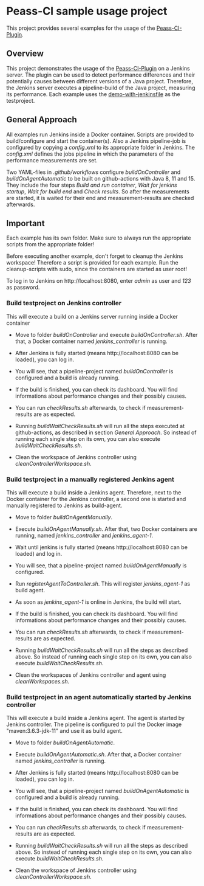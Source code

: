 # Peass-CI sample usage project

This project provides several examples for the usage of the [Peass-CI-Plugin](https://github.com/DaGeRe/peass-ci). 

## Overview
This project demonstrates the usage of the [Peass-CI-Plugin](https://github.com/DaGeRe/peass-ci) on a Jenkins server. The plugin can be used to detect performance differences and their potentially causes between different versions of a Java project. Therefore, the Jenkins server executes a pipeline-build of the Java project, measuring its performance.
Each example uses the [demo-with-jenkinsfile](https://github.com/DaGeRe/demo-with-jenkinsfile) as the testproject.

## General Approach
All examples run Jenkins inside a Docker container. Scripts are provided to build/configure and start the container(s). Also a Jenkins pipeline-job is configured by copying a *config.xml* to its appropriate folder in Jenkins. The *config.xml* defines the jobs pipeline in which the parameters of the performance measurements are set.

Two YAML-files in *.github/workflows* configure *buildOnController* and *buildOnAgentAutomatic* to be built on github-actions with Java 8, 11 and 15. They include the four steps *Build and run container*, *Wait for jenkins startup*, *Wait for build end* and *Check results*. So after the measurements are started, it is waited for their end and measurement-results are checked afterwards.

## Important
Each example has its own folder. Make sure to always run the appropriate scripts from the appropriate folder!

Before executing another example, don't forget to cleanup the Jenkins workspace! Therefore a script is provided for each example. Run the cleanup-scripts with sudo, since the containers are started as user root!

To log in to Jenkins on http://localhost:8080, enter *admin* as user and *123* as password.

### Build testproject on Jenkins controller
This will execute a build on a Jenkins server running inside a Docker container

* Move to folder *buildOnController* and execute *buildOnController.sh*. After that, a Docker container named *jenkins_controller* is running.

* After Jenkins is fully started (means http://localhost:8080 can be loaded), you can log in.

* You will see, that a pipeline-project named *buildOnController* is configured and a build is already running.

* If the build is finished, you can check its dashboard. You will find informations about performance changes and their possibly causes.

* You can run *checkResults.sh* afterwards, to check if measurement-results are as expected.

* Running *buildWaitCheckResults.sh* will run all the steps executed at github-actions, as described in section *General Approach*. So instead of running each single step on its own, you can also execute *buildWaitCheckResults.sh*.

* Clean the workspace of Jenkins controller using *cleanControllerWorkspace.sh*.

### Build testproject in a manually registered Jenkins agent
This will execute a build inside a Jenkins agent. Therefore, next to the Docker container for the Jenkins controller, a second one is started and manually registered to Jenkins as build-agent.

* Move to folder *buildOnAgentManually*.

* Execute *buildOnAgentManually.sh*. After that, two Docker containers are running, named *jenkins_controller* and *jenkins_agent-1*.

* Wait until jenkins is fully started (means http://localhost:8080 can be loaded) and log in.

* You will see, that a pipeline-project named *buildOnAgentManually* is configured.

* Run *registerAgentToController.sh*. This will register *jenkins_agent-1* as build agent.

* As soon as *jenkins_agent-1* is online in Jenkins, the build will start.

* If the build is finished, you can check its dashboard. You will find informations about performance changes and their possibly causes.

* You can run *checkResults.sh* afterwards, to check if measurement-results are as expected.

* Running *buildWaitCheckResults.sh* will run all the steps as described above. So instead of running each single step on its own, you can also execute *buildWaitCheckResults.sh*.

* Clean the workspaces of Jenkins controller and agent using *cleanWorkspaces.sh*.

### Build testproject in an agent automatically started by Jenkins controller

This will execute a build inside a Jenkins agent. The agent is started by Jenkins controller. The pipeline is configured to pull the Docker image "maven:3.6.3-jdk-11" and use it as build agent.

* Move to folder *buildOnAgentAutomatic*.

* Execute *buildOnAgentAutomatic.sh*. After that, a Docker container named *jenkins_controller* is running.

* After Jenkins is fully started (means http://localhost:8080 can be loaded), you can log in.

* You will see, that a pipeline-project named *buildOnAgentAutomatic* is configured and a build is already running.

* If the build is finished, you can check its dashboard. You will find informations about performance changes and their possibly causes.

* You can run *checkResults.sh* afterwards, to check if measurement-results are as expected.

* Running *buildWaitCheckResults.sh* will run all the steps as described above. So instead of running each single step on its own, you can also execute *buildWaitCheckResults.sh*.

* Clean the workspace of Jenkins controller using *cleanControllerWorkspace.sh*.
